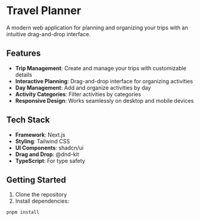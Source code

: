 # Travel Planner

A modern web application for planning and organizing your trips with an intuitive drag-and-drop interface.

## Features

- **Trip Management**: Create and manage your trips with customizable details
- **Interactive Planning**: Drag-and-drop interface for organizing activities
- **Day Management**: Add and organize activities by day
- **Activity Categories**: Filter activities by categories
- **Responsive Design**: Works seamlessly on desktop and mobile devices

## Tech Stack

- **Framework**: Next.js
- **Styling**: Tailwind CSS
- **UI Components**: shadcn/ui
- **Drag and Drop**: @dnd-kit
- **TypeScript**: For type safety

## Getting Started

1. Clone the repository
2. Install dependencies:
```bash
pnpm install